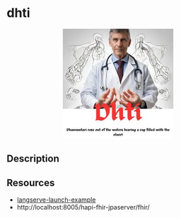 # dhti

<p align="center">
  <img src="https://github.com/dermatologist/dhti/blob/main/notes/dhti.jpg" />
</p>

## Description


## Resources

* [langserve-launch-example](https://github.com/langchain-ai/langserve-launch-example)
* http://localhost:8005/hapi-fhir-jpaserver/fhir/